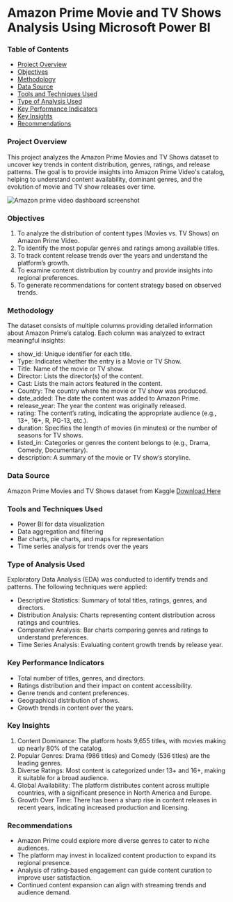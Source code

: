# Amazon Prime Movie and TV Shows Analysis Using Microsoft Power BI

### Table of Contents
- [Project Overview](#project-overview)
- [Objectives](#objectives)
- [Methodology](#methodology)
- [Data Source](#data-source)
- [Tools and Techniques Used](#tools-and-techniques-used)
- [Type of Analysis Used](#type-of-analysis-used)
- [Key Performance Indicators](#key-performance-indicators)
- [Key Insights](#key-insights)
- [Recommendations](#recommendations)

### Project Overview
This project analyzes the Amazon Prime Movies and TV Shows dataset to uncover key trends in content distribution, genres, ratings, and release patterns. The goal is to provide insights into Amazon Prime Video's catalog, helping to understand content availability, dominant genres, and the evolution of movie and TV show releases over time.

![Amazon prime video dashboard screenshot](https://github.com/user-attachments/assets/8a3f05a6-add8-403a-92fa-cc8c45d5bb20)

### Objectives
1.	To analyze the distribution of content types (Movies vs. TV Shows) on Amazon Prime Video.
2.	To identify the most popular genres and ratings among available titles.
3.	To track content release trends over the years and understand the platform’s growth.
4.	To examine content distribution by country and provide insights into regional preferences.
5.	To generate recommendations for content strategy based on observed trends.

### Methodology
The dataset consists of multiple columns providing detailed information about Amazon Prime’s catalog. Each column was analyzed to extract meaningful insights:
-	show_id: Unique identifier for each title.
-	Type: Indicates whether the entry is a Movie or TV Show.
-	Title: Name of the movie or TV show.
-	Director: Lists the director(s) of the content.
-	Cast: Lists the main actors featured in the content.
-	Country: The country where the movie or TV show was produced.
-	date_added: The date the content was added to Amazon Prime.
-	release_year: The year the content was originally released.
-	rating: The content’s rating, indicating the appropriate audience (e.g., 13+, 16+, R, PG-13, etc.).
-	duration: Specifies the length of movies (in minutes) or the number of seasons for TV shows.
-	listed_in: Categories or genres the content belongs to (e.g., Drama, Comedy, Documentary).
-	description: A summary of the movie or TV show’s storyline.

### Data Source
Amazon Prime Movies and TV Shows dataset from Kaggle [Download Here](https://www.kaggle.com/datasets/shivamb/amazon-prime-movies-and-tv-shows)

### Tools and Techniques Used
-	Power BI for data visualization
-	Data aggregation and filtering
-	Bar charts, pie charts, and maps for representation
-	Time series analysis for trends over the years

### Type of Analysis Used
Exploratory Data Analysis (EDA) was conducted to identify trends and patterns. The following techniques were applied:
-	Descriptive Statistics: Summary of total titles, ratings, genres, and directors.
-	Distribution Analysis: Charts representing content distribution across ratings and countries.
-	Comparative Analysis: Bar charts comparing genres and ratings to understand preferences.
-	Time Series Analysis: Evaluating content growth trends by release year.

### Key Performance Indicators
-	Total number of titles, genres, and directors.
-	Ratings distribution and their impact on content accessibility.
-	Genre trends and content preferences.
-	Geographical distribution of shows.
-	Growth trends in content over the years.

### Key Insights
1.	Content Dominance: The platform hosts 9,655 titles, with movies making up nearly 80% of the catalog.
2.	Popular Genres: Drama (986 titles) and Comedy (536 titles) are the leading genres.
3.	Diverse Ratings: Most content is categorized under 13+ and 16+, making it suitable for a broad audience.
4.	Global Availability: The platform distributes content across multiple countries, with a significant presence in North America and Europe.
5.	Growth Over Time: There has been a sharp rise in content releases in recent years, indicating increased production and licensing.

### Recommendations
-	Amazon Prime could explore more diverse genres to cater to niche audiences.
-	The platform may invest in localized content production to expand its regional presence.
-	Analysis of rating-based engagement can guide content curation to improve user satisfaction.
-	Continued content expansion can align with streaming trends and audience demand.






